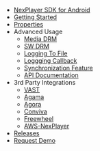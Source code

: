 - [NexPlayer SDK for Android](/introduction.md) 
- [Getting Started](/getting-started.md)
- [Properties](/properties.md) 
- Advanced Usage
    - [Media DRM](/MediaDRM.md) 
    - [SW DRM](/SW_WV.md) 
    - [Logging To File](/log2File.md) 
    - [Loggging Callback](/logging_callback.md) 
    - [Synchronization Feature](/Synchronization-Feature-android.md)
    - [API Documentation](/advanced.md)
- 3rd Party Integrations
    - [VAST](/vast.md) 
    - [Agama](/Agama.md) 
    - [Agora](/agora.md)
    - [Conviva](/Conviva.md)     
    - [Freewheel](/freewheel.md)
    - [AWS-NexPlayer](/AWSMediaServices-NexPlayer.md)
- [Releases](/releases.md) 
- [Request Demo](https://nexplayersdk.com/ios-player-sdk/) 
